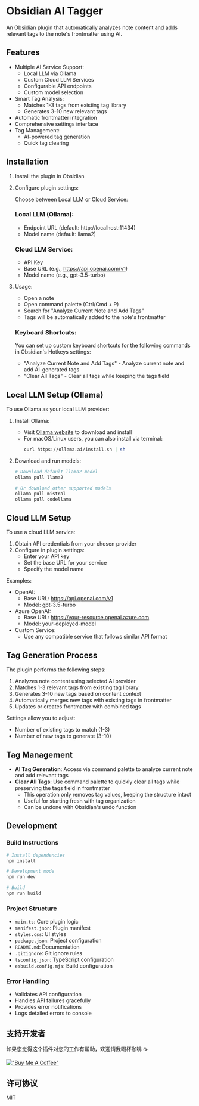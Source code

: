 # Obsidian AI Tagger

An Obsidian plugin that automatically analyzes note content and adds relevant tags to the note's frontmatter using AI.

## Features

- Multiple AI Service Support:
  - Local LLM via Ollama
  - Custom Cloud LLM Services
  - Configurable API endpoints
  - Custom model selection
- Smart Tag Analysis:
  - Matches 1-3 tags from existing tag library
  - Generates 3-10 new relevant tags
- Automatic frontmatter integration
- Comprehensive settings interface
- Tag Management:
  - AI-powered tag generation
  - Quick tag clearing

## Installation

1. Install the plugin in Obsidian
2. Configure plugin settings:
   
   Choose between Local LLM or Cloud Service:

   ### Local LLM (Ollama):
   - Endpoint URL (default: http://localhost:11434)
   - Model name (default: llama2)

   ### Cloud LLM Service:
   - API Key
   - Base URL (e.g., https://api.openai.com/v1)
   - Model name (e.g., gpt-3.5-turbo)

3. Usage:
   - Open a note
   - Open command palette (Ctrl/Cmd + P)
   - Search for "Analyze Current Note and Add Tags"
   - Tags will be automatically added to the note's frontmatter

   ### Keyboard Shortcuts:
   You can set up custom keyboard shortcuts for the following commands in Obsidian's Hotkeys settings:
   - "Analyze Current Note and Add Tags" - Analyze current note and add AI-generated tags
   - "Clear All Tags" - Clear all tags while keeping the tags field

## Local LLM Setup (Ollama)

To use Ollama as your local LLM provider:

1. Install Ollama:
   - Visit [Ollama website](https://ollama.ai) to download and install
   - For macOS/Linux users, you can also install via terminal:
     ```bash
     curl https://ollama.ai/install.sh | sh
     ```

2. Download and run models:
   ```bash
   # Download default llama2 model
   ollama pull llama2
   
   # Or download other supported models
   ollama pull mistral
   ollama pull codellama
   ```

## Cloud LLM Setup

To use a cloud LLM service:

1. Obtain API credentials from your chosen provider
2. Configure in plugin settings:
   - Enter your API key
   - Set the base URL for your service
   - Specify the model name
   
Examples:
- OpenAI:
  - Base URL: https://api.openai.com/v1
  - Model: gpt-3.5-turbo
- Azure OpenAI:
  - Base URL: https://your-resource.openai.azure.com
  - Model: your-deployed-model
- Custom Service:
  - Use any compatible service that follows similar API format

## Tag Generation Process

The plugin performs the following steps:
1. Analyzes note content using selected AI provider
2. Matches 1-3 relevant tags from existing tag library
3. Generates 3-10 new tags based on content context
4. Automatically merges new tags with existing tags in frontmatter
5. Updates or creates frontmatter with combined tags

Settings allow you to adjust:
- Number of existing tags to match (1-3)
- Number of new tags to generate (3-10)

## Tag Management

- **AI Tag Generation**: Access via command palette to analyze current note and add relevant tags
- **Clear All Tags**: Use command palette to quickly clear all tags while preserving the tags field in frontmatter
  - This operation only removes tag values, keeping the structure intact
  - Useful for starting fresh with tag organization
  - Can be undone with Obsidian's undo function

## Development

### Build Instructions

```bash
# Install dependencies
npm install

# Development mode
npm run dev

# Build
npm run build
```

### Project Structure

- `main.ts`: Core plugin logic
- `manifest.json`: Plugin manifest
- `styles.css`: UI styles
- `package.json`: Project configuration
- `README.md`: Documentation
- `.gitignore`: Git ignore rules
- `tsconfig.json`: TypeScript configuration
- `esbuild.config.mjs`: Build configuration

### Error Handling

- Validates API configuration
- Handles API failures gracefully
- Provides error notifications
- Logs detailed errors to console

## 支持开发者

如果您觉得这个插件对您的工作有帮助，欢迎请我喝杯咖啡 ☕️

[!["Buy Me A Coffee"](https://www.buymeacoffee.com/assets/img/custom_images/orange_img.png)](https://buymeacoffee.com/niehu2015o)

## 许可协议

MIT
